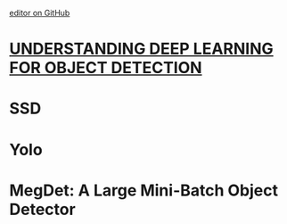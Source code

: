[editor on GitHub](https://github.com/fsword73/jianyang.github.io/edit/master/Object-Detection.md)

# [UNDERSTANDING DEEP LEARNING FOR OBJECT DETECTION](http://zoey4ai.com/2018/05/12/deep-learning-object-detection/)

# SSD
# Yolo
# MegDet: A Large Mini-Batch Object Detector

